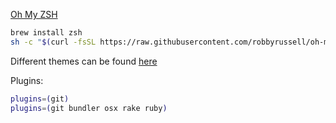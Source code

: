 

[Oh My ZSH](https://github.com/robbyrussell/oh-my-zsh)

```bash
brew install zsh
sh -c "$(curl -fsSL https://raw.githubusercontent.com/robbyrussell/oh-my-zsh/master/tools/install.sh)"
```

Different themes can be found [here](https://github.com/robbyrussell/oh-my-zsh/wiki/themes) 

Plugins:

```bash
plugins=(git)
plugins=(git bundler osx rake ruby)
```








